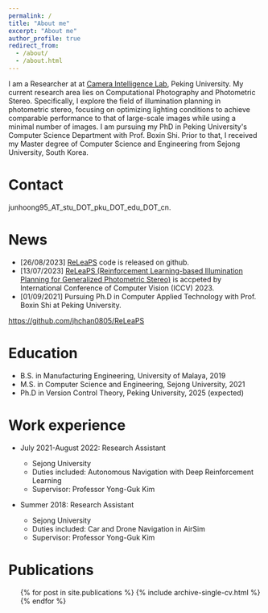 ```yaml
---
permalink: /
title: "About me"
excerpt: "About me"
author_profile: true
redirect_from: 
  - /about/
  - /about.html
---
```


I am a Researcher at at [Camera Intelligence Lab](https://camera.pku.edu.cn), Peking University. My current research area lies on Computational Photography and Photometric Stereo. Specifically, I explore the field of illumination planning in photometric stereo, focusing on optimizing lighting conditions to achieve comparable performance to that of large-scale images while using a minimal number of images. I am pursuing my PhD in Peking University's Computer Science Department with Prof. Boxin Shi. Prior to that, I received my Master degree of Computer Science and Engineering from Sejong University, South Korea.


Contact
======
junhoong95_AT_stu_DOT_pku_DOT_edu_DOT_cn. 

News
======
* [26/08/2023] [ReLeaPS](https://github.com/jhchan0805/ReLeaPS) code is released on github.
* [13/07/2023] [ReLeaPS (Reinforcement Learning-based Illumination Planning for Generalized Photometric Stereo)](https://jhchan0805.github.io/ReLeaPS/) is accpeted by International Conference of Computer Vision (ICCV) 2023.
* [01/09/2021] Pursuing Ph.D in Computer Applied Technology with Prof. Boxin Shi at Peking University.

https://github.com/jhchan0805/ReLeaPS

Education
======
* B.S. in Manufacturing Engineering, University of Malaya, 2019
* M.S. in Computer Science and Engineering, Sejong University, 2021
* Ph.D in Version Control Theory, Peking University, 2025 (expected)

Work experience
======
* July 2021-August 2022: Research Assistant
  * Sejong University
  * Duties included: Autonomous Navigation with Deep Reinforcement Learning  
  * Supervisor: Professor Yong-Guk Kim

* Summer 2018: Research Assistant
  * Sejong University
  * Duties included: Car and Drone Navigation in AirSim 
  * Supervisor: Professor Yong-Guk Kim



Publications
======
  <ul>{% for post in site.publications %}
    {% include archive-single-cv.html %}
  {% endfor %}</ul>
  
